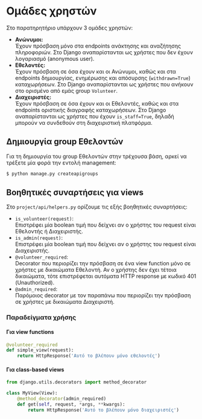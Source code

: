 # Ομάδες χρηστών

Στο παρατηρητήριο υπάρχουν 3 ομάδες χρηστών:

* **Ανώνυμοι:**  
  Έχουν πρόσβαση μόνο στα endpoints ανάκτησης και αναζήτησης πληροφοριών. Στο Django αναπαρίστανται ως χρήστες που δεν έχουν λογαριασμό (anonymous user).
* **Εθελοντές:**  
  Έχουν πρόσβαση σε όσα έχουν και οι Ανώνυμοι, καθώς και στα endpoints δημιουργίας, ενημέρωσης και απόσυρσης (`withdrawn=True`) καταχωρήσεων. Στο Django αναπαρίστανται ως χρήστες που ανήκουν στο ορισμένο από εμάς group `Volunteer`.
* **Διαχειριστές:**  
  Έχουν πρόσβαση σε όσα έχουν και οι Εθελοντές, καθώς και στα endpoints οριστικής διαγραφής καταχωρήσεων. Στο Django αναπαρίστανται ως χρήστες που έχουν `is_staff=True`, δηλαδή μπορούν να συνδεθούν στη διαχειριστική πλατφόρμα.


## Δημιουργία group Εθελοντών

Για τη δημιουργία του group Εθελοντών στην τρέχουσα βάση, αρκεί να τρέξετε μία φορά την εντολή management:
```bash
$ python manage.py createapigroups
```

## Βοηθητικές συναρτήσεις για views

Στο `project/api/helpers.py` ορίζουμε τις εξής βοηθητικές συναρτήσεις:

* `is_volunteer(request)`:  
  Επιστρέφει μία boolean τιμή που δείχνει αν ο χρήστης του request είναι Εθελοντής ή Διαχειριστής.
* `is_admin(request)`:  
  Επιστρέφει μία boolean τιμή που δείχνει αν ο χρήστης του request είναι Διαχειριστής.
* `@volunteer_required`:  
  Decorator που περιορίζει την πρόσβαση σε ένα view function μόνο σε χρήστες με δικαιώματα Εθελοντή. Αν ο χρήστης δεν έχει τέτοια δικαιώματα, τότε επιστρέφεται αυτόματα HTTP response με κωδικό 401 (Unauthorized).
* `@admin_required`:  
  Παρόμοιος decorator με τον παραπάνω που περιορίζει την πρόσβαση σε χρήστες με δικαιώματα Διαχειριστή.

### Παραδείγματα χρήσης

#### Για view functions
```python
@volunteer_required
def simple_view(request):
    return HttpResponse('Αυτό το βλέπουν μόνο εθελοντές')
```

#### Για class-based views
```python
from django.utils.decorators import method_decorator

class MyView(View):
    @method_decorator(admin_required)
    def get(self, request, *args, **kwargs):
        return HttpResponse('Αυτό το βλέπουν μόνο διαχειριστές')
```